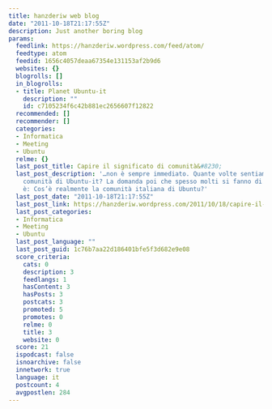 ```yaml
---
title: hanzderiw web blog
date: "2011-10-18T21:17:55Z"
description: Just another boring blog
params:
  feedlink: https://hanzderiw.wordpress.com/feed/atom/
  feedtype: atom
  feedid: 1656c4057deaa67354e131153af2b9d6
  websites: {}
  blogrolls: []
  in_blogrolls:
  - title: Planet Ubuntu-it
    description: ""
    id: c7105234f6c42b881ec2656607f12822
  recommended: []
  recommender: []
  categories:
  - Informatica
  - Meeting
  - Ubuntu
  relme: {}
  last_post_title: Capire il significato di comunità&#8230;
  last_post_description: '…non è sempre immediato. Quante volte sentiamo parlare della
    comunità di Ubuntu-it? La domanda poi che spesso molti si fanno di conseguenza
    è: Cos’è realmente la comunità italiana di Ubuntu?'
  last_post_date: "2011-10-18T21:17:55Z"
  last_post_link: https://hanzderiw.wordpress.com/2011/10/18/capire-il-significato-di-comunita/
  last_post_categories:
  - Informatica
  - Meeting
  - Ubuntu
  last_post_language: ""
  last_post_guid: 1c76b7aa22d186401bfe5f3d682e9e08
  score_criteria:
    cats: 0
    description: 3
    feedlangs: 1
    hasContent: 3
    hasPosts: 3
    postcats: 3
    promoted: 5
    promotes: 0
    relme: 0
    title: 3
    website: 0
  score: 21
  ispodcast: false
  isnoarchive: false
  innetwork: true
  language: it
  postcount: 4
  avgpostlen: 284
---
```

